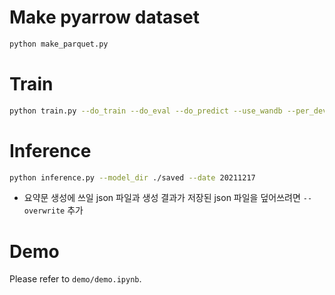 # Make pyarrow dataset

```sh
python make_parquet.py
```



# Train
```sh
python train.py --do_train --do_eval --do_predict --use_wandb --per_device_train_batch_size 4 --per_device_eval_batch_size 8 --num_train_epochs 20 --eval_steps 16384 --gradient_accumulation_steps 128 --seed 42 --learning_rate 1e-5 --weight_decay 0.01 --repetition_penalty 2.0 --no_repeat_ngram_size 3
```


# Inference
```sh
python inference.py --model_dir ./saved --date 20211217
```
- 요약문 생성에 쓰일 json 파일과 생성 결과가 저장된 json 파일을 덮어쓰려면 `--overwrite` 추가


# Demo

Please refer to `demo/demo.ipynb`.
